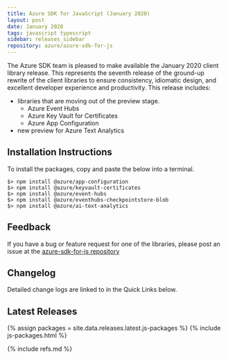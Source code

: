 ```yaml
---
title: Azure SDK for JavaScript (January 2020)
layout: post
date: January 2020
tags: javascript typescript
sidebar: releases_sidebar
repository: azure/azure-sdk-for-js
---
```


The Azure SDK team is pleased to make available the January 2020 client library release. This represents the seventh release of the ground-up rewrite of the client libraries to ensure consistency, idiomatic design, and excellent developer experience and productivity. This release includes:
- libraries that are moving out of the preview stage.
    - Azure Event Hubs
    - Azure Key Vault for Certificates
    - Azure App Configuration
- new preview for Azure Text Analytics

## Installation Instructions
To install the packages, copy and paste the below into a terminal.

    $> npm install @azure/app-configuration
    $> npm install @azure/keyvault-certificates
    $> npm install @azure/event-hubs
    $> npm install @azure/eventhubs-checkpointstore-blob
    $> npm install @azure/ai-text-analytics

## Feedback
If you have a bug or feature request for one of the libraries, please post an issue at the [azure-sdk-for-js repository](https://github.com/azure/azure-sdk-for-js/issues)

## Changelog
Detailed change logs are linked to in the Quick Links below.

## Latest Releases

{% assign packages = site.data.releases.latest.js-packages %}
{% include js-packages.html %}

{% include refs.md %}
